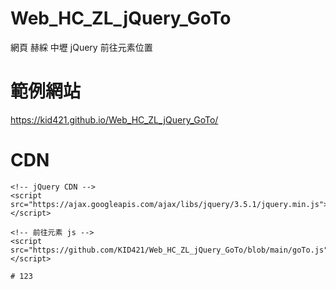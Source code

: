 # Web_HC_ZL_jQuery_GoTo
網頁 赫綵 中壢 jQuery 前往元素位置

# 範例網站
https://kid421.github.io/Web_HC_ZL_jQuery_GoTo/

# CDN

```
<!-- jQuery CDN -->
<script src="https://ajax.googleapis.com/ajax/libs/jquery/3.5.1/jquery.min.js"></script>

<!-- 前往元素 js -->
<script src="https://github.com/KID421/Web_HC_ZL_jQuery_GoTo/blob/main/goTo.js"></script>

# 123